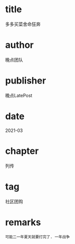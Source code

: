 # title
多多买菜舍命狂奔

# author
晚点团队

# publisher
晚点LatePost

# date
2021-03

# chapter
列传

# tag
社区团购

# remarks
`可能二一年夏天就要打完了. 一年战争`
